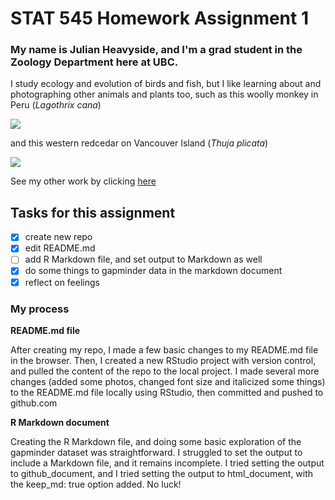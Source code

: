 # STAT 545 Homework Assignment 1


### My name is Julian Heavyside, and I'm a grad student in the Zoology Department here at UBC.

I study ecology and evolution of birds and fish, but I like learning about and photographing other animals and plants too, such as this woolly monkey in Peru (*Lagothrix cana*)

![](https://i.imgur.com/J4PtsOzl.jpg)

and this western redcedar on Vancouver Island (*Thuja plicata*)

![](https://i.imgur.com/XCD47P0l.jpg)


See my other work by clicking [here](https://github.com/julianheavyside?tab=repositories)

## Tasks for this assignment

- [X] create new repo
- [X] edit README.md
- [ ] add R Markdown file, and set output to Markdown as well
- [X] do some things to gapminder data in the markdown document
- [X] reflect on feelings

### My process

**README.md file**

After creating my repo, I made a few basic changes to my README.md file in the browser. Then, I created a new RStudio project with version control, and pulled the content of the repo to the local project. I made several more changes (added some photos, changed font size and italicized some things) to the README.md file locally using RStudio, then committed and pushed to github.com

**R Markdown document**

Creating the R Markdown file, and doing some basic exploration of the gapminder dataset was straightforward. I struggled to set the output to include a Markdown file, and it remains incomplete. I tried setting the output to github_document, and I tried setting the output to html_document, with the keep_md: true option added. No luck!

